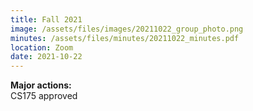 ```yaml
---
title: Fall 2021
image: /assets/files/images/20211022_group_photo.png
minutes: /assets/files/minutes/20211022_minutes.pdf
location: Zoom
date: 2021-10-22
---
```


**Major actions:**  
CS175 approved
